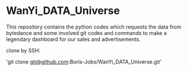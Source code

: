 # WanYi_DATA_Universe
This repository contains the python codes which requests the data from bytedance and some involved git codes and commands to make a legendary dashboard for our sales and advertisements.

clone by SSH:

'git clone git@github.com:Boris-Jobs/WanYi_DATA_Universe.git'


